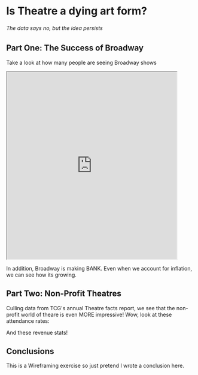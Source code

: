 # Is Theatre a dying art form? 
###### The data says no, but the idea persists 

## Part One: The Success of Broadway

Take a look at how many people are seeing Broadway shows

<iframe src="https://public.tableau.com/views/FinalProjWireframes/GrosseswInflation?:showVizHome=no&:embed=true" width="90%" height="500"> </iframe>



In addition, Broadway is making BANK. Even when we account for inflation, we can see how its growing.


## Part Two: Non-Profit Theatres
Culling data from TCG's annual Theatre facts report, we see that the non-profit world of theare is even MORE impressive! 
Wow, look at these attendance rates:


And these revenue stats!


## Conclusions
This is a Wireframing exercise so just pretend I wrote a conclusion here. 
